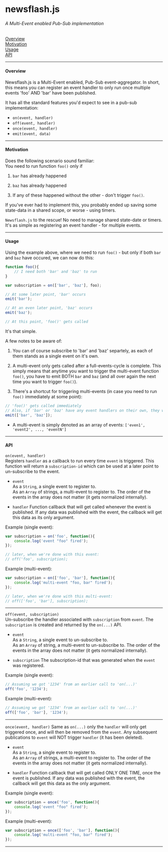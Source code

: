 # newsflash.js
###### A Multi-Event enabled Pub-Sub implementation

[Overview](#overview)  
[Motivation](#motivation)  
[Usage](#usage)  
[API](#api)

---

#### Overview
Newsflash.js is a Multi-Event enabled, Pub-Sub event-aggregator. In short, this means you can register an event handler to only run once multiple events 'foo' AND 'bar' have been published.

It has all the standard features you'd expect to see in a pub-sub implementation:
- `on(event, handler)`
- `off(event, handler)`
- `once(event, handler)`
- `emit(event, data)`


---

#### Motivation
Does the following scenario sound familiar:  
You need to run function `foo()` only if

1. `bar` has already happened

2. `baz` has already happened

3. If any of these happened without the other - don't trigger `foo()`.  

If you've ever had to implement this, you probably ended up saving some state-data in a shared scope, or worse - using timers.  

`Newsflash.js` to the rescue! No need to manage shared state-date or timers. It's as simple as registering an event handler - for multiple events.

---


#### Usage
Using the example above, where we need to run `foo()` - but only if both `bar` and `baz` have occured, we can now do this:  
```javascript
function foo(){
	// I need both 'bar' and 'baz' to run
}

var subscription = on(['bar', 'baz'], foo);

// At some later point, 'bar' occurs
emit('bar');

// At an even later point, 'baz' occurs
emit('baz');

// At this point, 'foo()' gets called
```  

It's that simple.  

A few notes to be aware of:

1. You can of course subscribe to 'bar' and 'baz' separtely, as each of them stands as a single event on it's own.  

2. A multi-event only gets called after a full-events-cycle is complete. This simply means that anytime you want to trigger the multi-event function `foo()`, you have to emit BOTH `bar` and `baz` (and all over again the next time you want to trigger `foo()`).  

3. There's a shortcut for triggering multi-events (in case you need to run `foo()` immediately at some point):
```javascript
// 'foo()' gets called immediately
// Also, if 'bar' or 'baz' have any event handlers on their own, they will also be triggered
emit(['bar', 'baz']);
```
* A multi-event is simply denoted as an array of events: `['even1', 'event2', ..., 'eventN']`




---
#### API

`on(event, handler)`  
Registers `handler` as a callback to run every time `event` is triggered. This function will return a `subscription-id` which can be used at a later point to un-subscribe to the event.

- `event`  
As a `String`, a single event to register to.  
As an `Array` of strings, a multi-event to register to. The order of the events in the array does not matter (it gets normalized internally).

- `handler`
Function callback that will get called whenever the event is published. If any data was published with the event, the callback will get this data as its only argument.

Example (single event):
```javascript
var subscription = on('foo', function(){  
	console.log('event "foo" fired');
});

// later, when we're done with this event:
// off('foo', subscription);
```  

Example (multi-event):
```javascript
var subscription = on(['foo', 'bar'], function(){  
	console.log('multi-event "foo, bar" fired');
});

// later, when we're done with this multi-event:
// off(['foo', 'bar'], subscription);
```  


---
`off(event, subscription)`  
Un-subscribe the handler associated with `subscription` from `event`. The `subscription` is created and returned by the `on(...)` API.

- `event`  
As a `String`, a single event to un-subscribe to.  
As an `Array` of string, a multi-event to un-subscribe to. The order of the events in the array does not matter (it gets normalized internally).

- `subscription`
The subscription-id that was generated when the `event` was registered.

Example (single event):
```javascript
// Assuming we got '1234' from an earlier call to 'on(...)'
off('foo', '1234');
```  

Example (multi-event):
```javascript
// Assuming we got '1234' from an earlier call to 'on(...)'
off(['foo', 'bar'], '1234');
```  

---
`once(event, handler)`
Same as `on(...)` only the `handler` will only get triggered once, and will then be removed from the `event`. Any subsequent publications to `event` will NOT trigger `handler` (it has been deleted).

- `event`  
As a `String`, a single event to register to.  
As an `Array` of strings, a multi-event to register to. The order of the events in the array does not matter (it gets normalized internally).

- `handler`
Function callback that will get called ONLY ONE TIME, once the event is published. If any data was published with the event, the callback will get this data as the only argument.

Example (single event):
```javascript
var subscription = once('foo', function(){  
	console.log('event "foo" fired');
});
```  

Example (multi-event):
```javascript
var subscription = once(['foo', 'bar'], function(){  
	console.log('multi-event "foo, bar" fired');
});
```  

---
